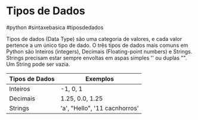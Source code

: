 # Tipos de Dados
#python #sintaxebasica #tiposdedados

Tipos de dados (Data Type) são uma categoria de valores, e cada valor pertence a um único tipo de dado. O três tipos de dados mais comuns em Python são Inteiros (integers), Decimais (Floating-point numbers) e Strings. Strings precisam estar sempre envoltas em aspas simples '' ou duplas "". Um String pode ser vazia.

| Tipos de Dados | Exemplos                      |
|----------------|-------------------------------|
| Inteiros       | -1, 0, 1                      |
| Decimais       | 1.25, 0.0, 1.25               |
| Strings        | 'a', "Hello", '11 cacnhorros' |
